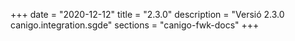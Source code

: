 +++
date        = "2020-12-12"
title       = "2.3.0"
description = "Versió 2.3.0 canigo.integration.sgde"
sections    = "canigo-fwk-docs"
+++